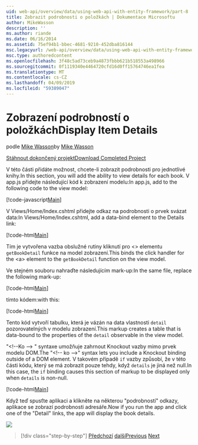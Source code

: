```yaml
---
uid: web-api/overview/data/using-web-api-with-entity-framework/part-8
title: Zobrazit podrobnosti o položkách | Dokumentace Microsoftu
author: MikeWasson
description: ''
ms.author: riande
ms.date: 06/16/2014
ms.assetid: 75ef94b1-bbec-4681-9210-452dba816144
msc.legacyurl: /web-api/overview/data/using-web-api-with-entity-framework/part-8
msc.type: authoredcontent
ms.openlocfilehash: 3f48c5ad73ceb9a4873fbbb621b518553a498966
ms.sourcegitcommit: 0f1119340e4464720cfd16d0ff15764746ea1fea
ms.translationtype: MT
ms.contentlocale: cs-CZ
ms.lasthandoff: 04/09/2019
ms.locfileid: "59389047"
---
```

# <a name="display-item-details"></a><span data-ttu-id="fa60a-102">Zobrazení podrobností o položkách</span><span class="sxs-lookup"><span data-stu-id="fa60a-102">Display Item Details</span></span>

<span data-ttu-id="fa60a-103">podle [Mike Wasson](https://github.com/MikeWasson)</span><span class="sxs-lookup"><span data-stu-id="fa60a-103">by [Mike Wasson](https://github.com/MikeWasson)</span></span>

[<span data-ttu-id="fa60a-104">Stáhnout dokončený projekt</span><span class="sxs-lookup"><span data-stu-id="fa60a-104">Download Completed Project</span></span>](https://github.com/MikeWasson/BookService)

<span data-ttu-id="fa60a-105">V této části přidáte možnost, chcete-li zobrazit podrobnosti pro jednotlivé knihy.</span><span class="sxs-lookup"><span data-stu-id="fa60a-105">In this section, you will add the ability to view details for each book.</span></span> <span data-ttu-id="fa60a-106">V app.js přidejte následující kód k zobrazení modelu:</span><span class="sxs-lookup"><span data-stu-id="fa60a-106">In app.js, add to the following code to the view model:</span></span>

[!code-javascript[Main](part-8/samples/sample1.js)]

<span data-ttu-id="fa60a-107">V Views/Home/Index.cshtml přidejte odkaz na podrobnosti o prvek svázat data:</span><span class="sxs-lookup"><span data-stu-id="fa60a-107">In Views/Home/Index.cshtml, add a data-bind element to the Details link:</span></span>

[!code-html[Main](part-8/samples/sample2.html?highlight=5)]

<span data-ttu-id="fa60a-108">Tím je vytvořena vazba obslužné rutiny kliknutí pro &lt;&gt; elementu `getBookDetail` funkce na model zobrazení.</span><span class="sxs-lookup"><span data-stu-id="fa60a-108">This binds the click handler for the &lt;a&gt; element to the `getBookDetail` function on the view model.</span></span>

<span data-ttu-id="fa60a-109">Ve stejném souboru nahraďte následujícím mark-up:</span><span class="sxs-lookup"><span data-stu-id="fa60a-109">In the same file, replace the following mark-up:</span></span>

[!code-html[Main](part-8/samples/sample3.html)]

<span data-ttu-id="fa60a-110">tímto kódem:</span><span class="sxs-lookup"><span data-stu-id="fa60a-110">with this:</span></span>

[!code-html[Main](part-8/samples/sample4.html)]

<span data-ttu-id="fa60a-111">Tento kód vytvoří tabulku, která je vázán na data vlastnosti `detail` pozorovatelných v modelu zobrazení.</span><span class="sxs-lookup"><span data-stu-id="fa60a-111">This markup creates a table that is data-bound to the properties of the `detail` observable in the view model.</span></span>

<span data-ttu-id="fa60a-112">"&lt;!--Ko –&gt; &quot; syntaxe umožňuje zahrnout Knockout vazby mimo prvek modelu DOM.</span><span class="sxs-lookup"><span data-stu-id="fa60a-112">The "&lt;!-- ko --&gt;&quot; syntax lets you include a Knockout binding outside of a DOM element.</span></span> <span data-ttu-id="fa60a-113">V takovém případě `if` vazby způsobí, že v této části kódu, který se má zobrazit pouze tehdy, když `details` je jiná než null.</span><span class="sxs-lookup"><span data-stu-id="fa60a-113">In this case, the `if` binding causes this section of markup to be displayed only when `details` is non-null.</span></span>

[!code-html[Main](part-8/samples/sample5.html)]

<span data-ttu-id="fa60a-114">Když teď spusťte aplikaci a klikněte na některou &quot;podrobností&quot; odkazy, aplikace se zobrazí podrobnosti adresáře.</span><span class="sxs-lookup"><span data-stu-id="fa60a-114">Now if you run the app and click one of the &quot;Detail&quot; links, the app will display the book details.</span></span>

[![](part-8/_static/image2.png)](part-8/_static/image1.png)

> [!div class="step-by-step"]
> <span data-ttu-id="fa60a-115">[Předchozí](part-7.md)
> [další](part-9.md)</span><span class="sxs-lookup"><span data-stu-id="fa60a-115">[Previous](part-7.md)
[Next](part-9.md)</span></span>
